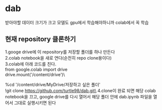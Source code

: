 # dab

받아야할 데이터 크기가 크고 모델도 gpu에서 학습해야하니까 colab에서 꼭 학습


## 현재 repository 클론하기
1.googe drive에 이 repository를 저장할 폴더를 하나 만든다\
2.colab notebook을 새로 연다(순전히 repo clone용이다)\
3.colab에 아래 코드를 친다.\
from google.colab import drive\
drive.mount('/content/drive')\

%cd '/content/drive/MyDrive/저장하고 싶은 폴더'\
!git clone https://github.com/turtle98/dab.git\
4.clone이 완료 되면 해당 colab notebook을 끄고, google drive를 다시 열어서 해당 폴더 안에 dab.ipynb 파일을 열어서 그대로 실행시키면 된다

